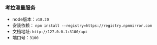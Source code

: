 ### 考拉测量服务

- node版本：`v18.20`
- 安装依赖： `npm install --registry=https://registry.npmmirror.com`
- 文档地址: `http://127.0.0.1:3100/api`
- 端口号：`3100`
